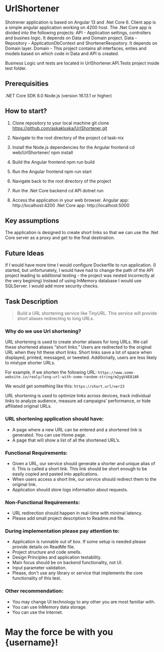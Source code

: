 # UrlShortener

Shotrener application is based on Angular 13 and .Net Core 6.
Client app is a simple angular application working on 4200 host.
The .Net Core app is divided into the following projects:
    API - Application settings, controllers and busines logic. It depends on Data and Domain project.
    Data - Repository - ApplicationDbContext and ShortenerReopsitory. It depends on Domain layer.
    Domain - This project contains all interfaces, enties and models based on which code in Data and API is created.

Business Logic unit tests are located in UrlShortener.API.Tests project inside test folder.

## Prerequisities
.NET Core SDK 6.0
Node.js (version 16.13.1 or higher)

## How to start?
1. Clone repository to your local machine
git clone https://github.com/askakluska/UrlShortener.git

2. Navigate to the root directory of the project
cd task-nix

3. Install the Node.js dependencies for the Angular frontend
cd web/UrlShortener/
npm install

4. Build the Angular frontend
npm run build 

5. Run the Angular frontend
npm run start 

6. Navigate back to the root directory of the project

7. Run the .Net Core backend
cd API
dotnet run

8. Access the application in your web browser.
Angular app: http://localhost:4200
.Net Core app: http://localhost:5000

## Key assumptions 
The application is designed to create short links so that we can use the .Net Core server as a proxy and get to the final destination.

## Future Ideas
If I would have more time I would configure Dockerfile to run application. (I started, but unfortunately, I would have had to change the path of the API project leading to additional testing - the project was nested incorrectly at the very begining)
Instead of using InMemory database I would use SQLServer. 
I would add more security checks.


## Task Description 
>Build a URL shortening service like TinyURL. This service will provide short aliases redirecting to long URLs.
### Why do we use Url shortening?
URL shortening is used to create shorter aliases for long URLs. We call these shortened aliases “short links.” Users are redirected to the original URL when they hit these short links. Short links save a lot of space when displayed, printed, messaged, or tweeted. Additionally, users are less likely to mistype shorter URLs.

For example, if we shorten the following URL: `https://www.some-website.io/realy/long-url-with-some-random-string/m2ygV4E81AR`

We would get something like this: `https://short.url/xer23`

URL shortening is used to optimize links across devices, track individual links to analyze audience, measure ad campaigns’ performance, or hide affiliated original URLs.

### URL shortening application should have:
 - A page where a new URL can be entered and a shortened link is generated. You can use Home page.
 - A page that will show a list of all the shortened URL’s.
### Functional Requirements:
- Given a URL, our service should generate a shorter and unique alias of it. This is called a short link. This link should be short enough to be easily copied and pasted into applications.
- When users access a short link, our service should redirect them to the original link.
- Application should store logs information about requests.
### Non-Functional Requirements:
- URL redirection should happen in real-time with minimal latency.
- Please add small project description to Readme.md file.
### During implementation please pay attention to:
- Application is runnable out of box. If some setup is needed please provide details on ReadMe file.
- Project structure and code smells.
- Design Principles and application testability.
- Main focus should be on backend functionality, not UI.
- Input parameter validation.
- Please, don't use any library or service that implements the core functionality of this test.
### Other recommendation:
- You may change UI technology to any other you are most familiar with.
- You can use InMemory data storage.
- You can use the Internet.
# May the force be with you {username}!